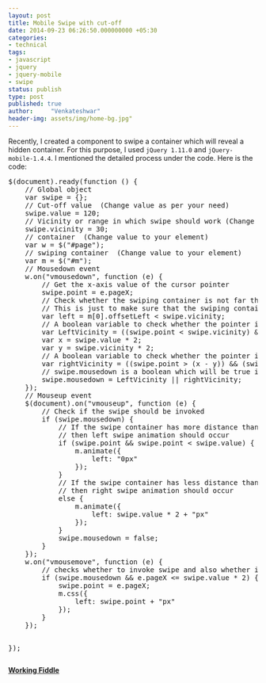 ```yaml
---
layout: post
title: Mobile Swipe with cut-off
date: 2014-09-23 06:26:50.000000000 +05:30
categories:
- technical
tags:
- javascript
- jquery
- jquery-mobile
- swipe
status: publish
type: post
published: true
author:     "Venkateshwar"
header-img: assets/img/home-bg.jpg"
---
```

<p>Recently, I created a component to swipe a container which will reveal a hidden container. For this purpose, I used <code>jQuery 1.11.0</code> and <code>jQuery-mobile-1.4.4</code>. I mentioned the detailed process under the code. Here is the code:</p>
<pre>
$(document).ready(function () {
    // Global object
    var swipe = {};
    // Cut-off value  (Change value as per your need)
    swipe.value = 120;
    // Vicinity or range in which swipe should work (Change value as per your need)
    swipe.vicinity = 30;
    // container  (Change value to your element)
    var w = $("#page");
    // swiping container  (Change value to your element)
    var m = $("#m");
    // Mousedown event
    w.on("vmousedown", function (e) {
        // Get the x-axis value of the cursor pointer
        swipe.point = e.pageX;
        // Check whether the swiping container is not far than the provided vicinity
        // This is just to make sure that the swiping container is at the very beginning of the parent container.
        var left = m[0].offsetLeft &lt; swipe.vicinity;
        // A boolean variable to check whether the pointer is in left vicinity
        var LeftVicinity = ((swipe.point &lt; swipe.vicinity) &amp;&amp; left);
        var x = swipe.value * 2;
        var y = swipe.vicinity * 2;
        // A boolean variable to check whether the pointer is in right vicinity
        var rightVicinity = ((swipe.point &gt; (x - y)) &amp;&amp; (swipe.point &lt;= (x + y)) &amp;&amp; !left)
        // swipe.mousedown is a boolean which will be true if the user has pressed mousedown button to swipe in the above provided vicinity.
        swipe.mousedown = LeftVicinity || rightVicinity;
    });
    // Mouseup event
    $(document).on(&quot;vmouseup&quot;, function (e) {
        // Check if the swipe should be invoked
        if (swipe.mousedown) {
            // If the swipe container has more distance than the cut-off value
            // then left swipe animation should occur
            if (swipe.point &amp;&amp; swipe.point &lt; swipe.value) {
                m.animate({
                    left: &quot;0px&quot;
                });
            }
            // If the swipe container has less distance than the cut-off value
            // then right swipe animation should occur
            else {
                m.animate({
                    left: swipe.value * 2 + &quot;px&quot;
                });
            }
            swipe.mousedown = false;
        }
    });
    w.on(&quot;vmousemove&quot;, function (e) {
        // checks whether to invoke swipe and also whether it is in swipe vicinity.
        if (swipe.mousedown &amp;&amp; e.pageX &lt;= swipe.value * 2) {
            swipe.point = e.pageX;
            m.css({
                left: swipe.point + &quot;px&quot;
            });
        }
    });

});
</pre>
<p><strong><a href="http://jsfiddle.net/venkateshwar/vw51kk82/10/">Working Fiddle</a></strong></p>
